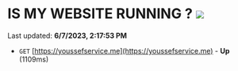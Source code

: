 # IS MY WEBSITE RUNNING ? [![](https://img.shields.io/static/v1?label=Sponsor&message=%E2%9D%A4&logo=GitHub&color=%23fe8e86)](https://github.com/sponsors/<username>)

Last updated: **6/7/2023, 2:17:53 PM**

- `GET` [https://youssefservice.me](https://youssefservice.me) - **Up** (1109ms)
